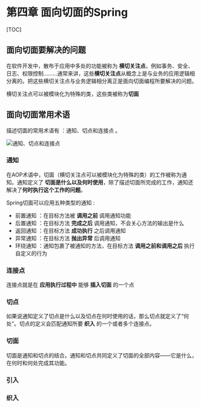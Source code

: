 # 第四章 面向切面的Spring

[TOC]

## 面向切面要解决的问题

在软件开发中，散布于应用中多处的功能被称为 **横切关注点**，例如事务、安全、日志、权限控制………通常来讲，这些**横切关注点**从概念上是与业务的应用逻辑相分离的。把这些横切关注点与业务逻辑相分离正是面向切面编程所要解决的问题。

横切关注点可以被模块化为特殊的类，这些类被称为**切面**

## 面向切面常用术语

描述切面的常用术语有 ：通知、切点和连接点 。

![通知、切点和连接点](http://zhangzhaolin.oss-cn-beijing.aliyuncs.com/18-8-8/23137316.jpg)

### 通知

在AOP术语中，切面（横切关注点可以被模块化为特殊的类）的工作被称为通知。通知定义了 **切面是什么以及何时使用**，除了描述切面所完成的工作，通知还解决了**何时执行这个工作的问题**。

Spring切面可以应用五种类型的通知 :

- 前置通知 ：在目标方法被 **调用之前** 调用通知功能 
- 后置通知 ：在目标方法 **完成之后** 调用通知，不会关心方法的输出是什么
- 返回通知 ：在目标方法 **成功执行** 之后调用通知
- 异常通知 ：在目标方法 **抛出异常** 后调用通知
- 环绕通知 ：通知包裹了被通知的方法，在目标方法 **调用之前和调用之后** 执行自定义的行为

### 连接点

连接点就是在 **应用执行过程中** 能够 **插入切面** 的一个点

### 切点

如果说通知定义了切点是什么以及切点在何时使用的话，那么切点就定义了“何处”。切点的定义会匹配通知所要 **织入** 的一个或者多个连接点。

### 切面

切面是通知和切点的结合。通知和切点共同定义了切面的全部内容——它是什么，在何时和何处完成其功能。

### 引入

### 织入



